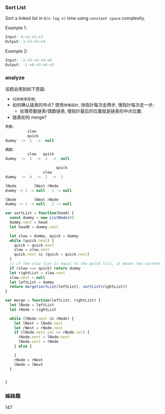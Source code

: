 ### Sort List

Sort a linked list in `O(n log n)` time using `constant space` complexity.

Example 1:

```js
Input: 4->2->1->3
Output: 1->2->3->4
```

Example 2:

```js
Input: -1->5->3->4->0
Output: -1->0->3->4->5
```

### analyze

该题会用到如下思路:

* `归并排序思想`;
* 如何确认链表的中点? 使用`快慢指针`, 快指针每次走两步, 慢指针每次走一步;
  * 处理奇数链表/偶数链表, 慢指针最后的位置就是链表的中点位置;
* 链表如何 merge?

```js
奇数:
          slow
          quick
dummy  ->  1  ->  null

偶数:
          slow   quick
dummy  ->  1  ->  2  ->  null
```

```js
                       quick
                 slow
dummy  ->  4  ->  2  ->  1
```

```js
lNode        lNext rNode
dummy -> 2 -> null   1 -> null
```

```js
lNode        lNext rNode
dummy -> 1 -> null   2 -> null
```

```js
var sortList = function(head) {
  const dummy = new ListNode(0)
  dummy.next = head
  let head0 = dummy.next

  let slow = dummy, quick = dummy
  while (quick.next) {
    quick = quick.next
    slow = slow.next
    quick.next && (quick = quick.next)
  }
  // if the slow list is equal to the quick list, it means the current list only has one node.
  if (slow === quick) return dummy
  let rightList = slow.next
  slow.next = null
  let leftList = dummy
  return merge(sortList(leftList), sortList(rightList))
}

var merge = function(leftList, rightList) {
  let lNode = leftList
  let rNode = rightList

  while (lNode.next && rNode) {
    let lNext = lNode.next
    let rNext = rNode.next
    if (lNode.next.val >= rNode.val) {
      rNode.next = lNode.next
      lNode.next = rNode
    } else {

    }
    rNode = rNext
    lNode = lNext
  }


}
```

### 姊妹题

147